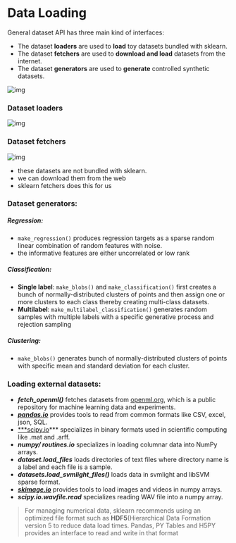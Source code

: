 # Data Loading
General dataset API has three main kind of interfaces:
* The dataset **loaders** are used to **load** toy datasets bundled with sklearn.
* The dataset **fetchers** are used to **download and load** datasets from the internet.
* The dataset **generators** are used to **generate** controlled synthetic datasets.

![img](../static/images/1.png)

### Dataset loaders
![img](../static/images/2.png)

### Dataset fetchers
![img](../static/images/3.png)

* these datasets are not bundled with sklearn.
* we can download them from the web
* sklearn fetchers does this for us

### Dataset generators:
##### Regression:
* `make_regression()` produces regression targets as a sparse random linear combination of random features with noise.
* the informative features are either uncorrelated or low rank

##### Classification:
* **Single label**: `make_blobs()` and `make_classification()` first creates a bunch of normally-distributed clusters of points and then assign one or more clusters to each class thereby creating multi-class datasets.
* **Multilabel**: `make_multilabel_classification()` generates random samples with multiple labels with a specific generative process and rejection sampling 

##### Clustering:
* `make_blobs()` generates bunch of normally-distributed clusters of points with specific mean and standard deviation for each cluster.

### Loading external datasets:
- ***fetch_openml()*** fetches datasets from [openml.org](http://openml.org/), which is a public repository for machine learning data and experiments.
- [***pandas.io***](http://pandas.io) provides tools to read from common formats like CSV, excel, json, SQL.
- [***scipy.io](http://scipy.io)*** specializes in binary formats used in scientific computing like .mat and .arff.
- ***numpy/ routines.io*** specializes in loading columnar data into NumPy arrays.
- ***dataset.load_files*** loads directories of text files where directory name is a label and each file is a sample.
- ***datasets.load_svmlight_files()*** loads data in svmlight and libSVM sparse format.
- [***skimage.io***](http://skimage.io/) provides tools to load images and videos in numpy arrays.
- ***scipy.io.wavfile.read*** specializes reading WAV file into a numpy array.


> For managing numerical data, sklearn recommends using an optimized file format such as **HDF5**(Hierarchical Data Formation version 5 to reduce data load times.
> Pandas, PY Tables and H5PY provides an interface to read and write in that format
